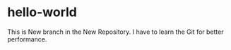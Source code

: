 # hello-world

This is New branch in the New Repository.
I have to learn the Git for better performance.
